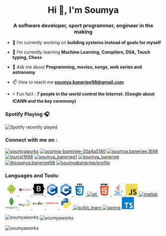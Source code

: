 <h1 align="center">Hi 👋, I'm Soumya</h1>
<h3 align="center">A software developer, sport programmer, engineer in the making</h3>

- 🔭 I’m currently working on **building systems instead of goals for myself**

- 🌱 I’m currently learning **Machine Learning, Compilers, DSA, Touch typing, Chess**

- 💬 Ask me about **Programming, movies, songs, web series and astronomy**

- 📫 How to reach me **soumya.banerjee98@gmail.com**

- ⚡ Fun fact : **7 people in the world control the Internet. (Google about ICANN and the key ceremony)**

### Spotify Playing 🎧

![Spotify recently played](https://spotify-recently-played-readme.vercel.app/api?user=31xt6q764nzqa5lhjryjc52iygsm)

<h3 align="left">Connect with me on :</h3>
<p align="left">
<a href="https://codepen.io/soumyaworks" target="blank"><img align="center" src="https://cdn.jsdelivr.net/npm/simple-icons@v3/icons/codepen.svg" alt="soumyaworks" height="30" width="40" /></a>
<a href="https://linkedin.com/in/soumya-banerjee-30a4a5180" target="blank"><img align="center" src="https://cdn.jsdelivr.net/npm/simple-icons@v3/icons/linkedin.svg" alt="soumya-banerjee-30a4a5180" height="30" width="40" /></a>
<a href="https://fb.com/soumya.banerjee.1698" target="blank"><img align="center" src="https://cdn.jsdelivr.net/npm/simple-icons@v3/icons/facebook.svg" alt="soumya.banerjee.1698" height="30" width="40" /></a>
<a href="https://www.codechef.com/users/tourist1998" target="blank"><img align="center" src="https://cdn.jsdelivr.net/npm/simple-icons@3.1.0/icons/codechef.svg" alt="tourist1998" height="30" width="40" /></a>
<a href="https://www.hackerrank.com/soumya_banerjee1" target="blank"><img align="center" src="https://cdn.jsdelivr.net/npm/simple-icons@v3/icons/hackerrank.svg" alt="soumya_banerjee1" height="30" width="40" /></a>
<a href="https://www.leetcode.com/soumya_banerjee" target="blank"><img align="center" src="https://cdn.jsdelivr.net/npm/simple-icons@v3/icons/leetcode.svg" alt="soumya_banerjee" height="30" width="40" /></a>
<a href="https://www.hackerearth.com/@soumya.banerjee98" target="blank"><img align="center" src="https://cdn.jsdelivr.net/npm/simple-icons@v3/icons/hackerearth.svg" alt="@soumya.banerjee98" height="30" width="40" /></a>
<a href="https://auth.geeksforgeeks.org/user/soumyabanerjee/profile" target="blank"><img align="center" src="https://cdn.jsdelivr.net/npm/simple-icons@v3/icons/geeksforgeeks.svg" alt="soumyabanerjee/profile" height="30" width="40" /></a>
</p>

<h3 align="left">Languages and Tools:</h3>
<p align="left"> <a href="https://developer.android.com" target="_blank"> <img src="https://raw.githubusercontent.com/devicons/devicon/master/icons/android/android-original-wordmark.svg" alt="android" width="40" height="40"/> </a> <a href="https://angular.io" target="_blank"> <img src="https://raw.githubusercontent.com/devicons/devicon/master/icons/angularjs/angularjs-original-wordmark.svg" alt="angularjs" width="40" height="40"/> </a> <a href="https://getbootstrap.com" target="_blank"> <img src="https://raw.githubusercontent.com/devicons/devicon/master/icons/bootstrap/bootstrap-plain-wordmark.svg" alt="bootstrap" width="40" height="40"/> </a> <a href="https://www.cprogramming.com/" target="_blank"> <img src="https://raw.githubusercontent.com/devicons/devicon/master/icons/c/c-original.svg" alt="c" width="40" height="40"/> </a> <a href="https://www.w3schools.com/cpp/" target="_blank"> <img src="https://raw.githubusercontent.com/devicons/devicon/master/icons/cplusplus/cplusplus-original.svg" alt="cplusplus" width="40" height="40"/> </a> <a href="https://www.w3schools.com/css/" target="_blank"> <img src="https://raw.githubusercontent.com/devicons/devicon/master/icons/css3/css3-original-wordmark.svg" alt="css3" width="40" height="40"/> </a> <a href="https://git-scm.com/" target="_blank"> <img src="https://www.vectorlogo.zone/logos/git-scm/git-scm-icon.svg" alt="git" width="40" height="40"/> </a> <a href="https://www.w3.org/html/" target="_blank"> <img src="https://raw.githubusercontent.com/devicons/devicon/master/icons/html5/html5-original-wordmark.svg" alt="html5" width="40" height="40"/> </a> <a href="https://www.java.com" target="_blank"> <img src="https://raw.githubusercontent.com/devicons/devicon/master/icons/java/java-original.svg" alt="java" width="40" height="40"/> </a> <a href="https://developer.mozilla.org/en-US/docs/Web/JavaScript" target="_blank"> <img src="https://raw.githubusercontent.com/devicons/devicon/master/icons/javascript/javascript-original.svg" alt="javascript" width="40" height="40"/> </a> <a href="https://www.mathworks.com/" target="_blank"> <img src="https://raw.githubusercontent.com/simple-icons/simple-icons/master/icons/mathworks.svg" alt="matlab" width="40" height="40"/> </a> <a href="https://www.mongodb.com/" target="_blank"> <img src="https://raw.githubusercontent.com/devicons/devicon/master/icons/mongodb/mongodb-original-wordmark.svg" alt="mongodb" width="40" height="40"/> </a> <a href="https://www.mysql.com/" target="_blank"> <img src="https://raw.githubusercontent.com/devicons/devicon/master/icons/mysql/mysql-original-wordmark.svg" alt="mysql" width="40" height="40"/> </a> <a href="https://nodejs.org" target="_blank"> <img src="https://raw.githubusercontent.com/devicons/devicon/master/icons/nodejs/nodejs-original-wordmark.svg" alt="nodejs" width="40" height="40"/> </a> <a href="https://www.oracle.com/" target="_blank"> <img src="https://raw.githubusercontent.com/devicons/devicon/master/icons/oracle/oracle-original.svg" alt="oracle" width="40" height="40"/> </a> <a href="https://www.python.org" target="_blank"> <img src="https://raw.githubusercontent.com/devicons/devicon/master/icons/python/python-original.svg" alt="python" width="40" height="40"/> </a> <a href="https://scikit-learn.org/" target="_blank"> <img src="https://upload.wikimedia.org/wikipedia/commons/0/05/Scikit_learn_logo_small.svg" alt="scikit_learn" width="40" height="40"/> </a> <a href="https://spring.io/" target="_blank"> <img src="https://www.vectorlogo.zone/logos/springio/springio-icon.svg" alt="spring" width="40" height="40"/> </a> <a href="https://www.typescriptlang.org/" target="_blank"> <img src="https://raw.githubusercontent.com/devicons/devicon/master/icons/typescript/typescript-original.svg" alt="typescript" width="40" height="40"/> </a> </p>

<p><img align="left" src="https://github-readme-stats.vercel.app/api/top-langs?username=soumyaworks&show_icons=true&locale=en&layout=compact" alt="soumyaworks" /></p>

<p>&nbsp;<img align="center" src="https://github-readme-stats.vercel.app/api?username=soumyaworks&show_icons=true&locale=en" alt="soumyaworks" /></p>

<p><img align="center" src="https://github-readme-streak-stats.herokuapp.com/?user=soumyaworks&" alt="soumyaworks" /></p>
